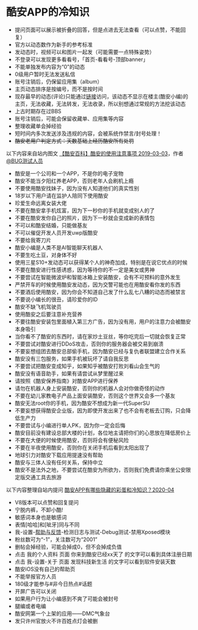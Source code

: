 # 酷安APP的冷知识

- 提问页面可以展示被折叠的回答，但是点进去无法查看（可以点赞，不能回复）
- 官方以动态数作为新手的参考标准
- 发动态时，视频可以和图片一起发（可能需要一点特殊姿势）
- 不登录可以发现更多看看号，「首页-看看号-顶部banner」
- 不能单独发布内容为“0”的动态
- 0级用户暂时无法发送私信
- 账号注销后，仍保留应用集（album）  
- 主页动态排序是按编号，而不是按时间
- 现存最早的动态(评论)只能通过[链接](https://www.coolapk.com/feed/201187)访问，该动态不显示在楼主(酷安小编)的主页，无法收藏，无法转发，无法收录，所以别想通过常规的方法挖该动态
- 上古时期存在过BBS
- 账号注销后，可能会保留收藏单、应用集等内容
- 整理收藏单会掉经验
- 短时间内多次发送涉及违规的内容，会被系统作禁言/封号处理！  
- ~~酷安老用户判定方式：天数基础上经历酷安所有处罚~~

以下内容来自站内图文 [【酷安百科】酷安的使用注意事项 2019-03-03](https://www.coolapk.com/feed/10563914)，作者[@BUG测试人员](http://www.coolapk.com/u/2123335)
- 酷安是一个公司和一个APP，不是你的电子宠物
- 酷安不能当夕阳红养老APP，否则老年人会刷机上瘾
- 不要使用酷安找妹子，因为没有人知道他们的真实性别
- 18岁以下用户请在监护人陪同下使用酷安
- 珍爱生命远离女装大佬
- 不要在酷安拿手机炫富，因为下一秒你的手机就变成别人的了
- 不要在酷安发你自己的照片，因为下一秒就会变成新的表情包
- 不可以和酷安结婚，只能做基友
- 不可以催促开发人员开发uwp版酷安
- 不要给我寄刀片
- 酷安小编是人类不是AI智能聊天机器人
- 不要生吃土豆，对身体不好
- 使用三星S10+发动态可以获得某个人的神奇加成，特别是在说它优点的时候
- 不要在酷安进行性感诱惑，因为等待你的不一定是美女或男神
- 不要尝试在智能微波炉和智能冰箱上安装酷安，会有不可预料的意外发生
- 严禁开车的时候使用酷安发动态，因为交警可能也在用酷安看你发的东西
- 不要酒后使用酷安，因为你会不知道自己发了什么乱七八糟的动态而被禁言
- 不要说小编长的很丑，请珍爱你的ID
- 酷安不缺飞机驾驶员
- 使用酷安之后要注意补充营养
- 不要往酷安安装包里面植入第三方广告，因为没有用，用户的注意力会被酷安本身吸引
- 当你看不了酷安的东西时，请在家炒土豆丝，等你吃完后一切就会恢复正常
- 不要尝试对酷安进行DDoS攻击，否则你的服务器会被交易到崩溃
- 不要妄想组团去酷安总部偷手机，因为酷安已经与复仇者联盟建立合作关系
- 酷安没有三包服务，如果手机被玩坏了请自我反思
- 不要尝试把酷安变成知乎，如果知乎被酷安打败刘看山会生气的
- 酷安没有语音助手，如果有请尝试从梦里醒过来
- 请按照《酷安保养指南》对酷安APP进行保养
- 请勿在机器人身上安装酷安，否则你的机器人会对你做奇怪的动作
- 不要在幼儿家教电子产品上面安装酷安，否则这个世界又会多一个基友
- 酷安无法root你的手机，因为酷安不想成为新一代SuperSU
- 不要妄想获得酷安企业版，因为即使开发出来了也不会有老板去订购，只会降低生产力
- 不要尝试与小编进行单人PK，因为你一定会后悔
- 酷安目前没有建设总部大楼的计划，各位地主请把你们的心思放在降低房价上
- 不要在大便的时候使用酷安，否则将会有便秘风险
- 不要在半夜使用酷安，否则你在关闭手机后看到太阳出现了
- 地球引力对酷安下载应用提速没有帮助
- 酷安与三体人没有任何关系，保持中立
- 酷安不是法外之地，不要尝试在酷安为所欲为，否则我们免费请你乘坐公安限定版交通工具去旅游

以下内容整理自站内提问 [酷安APP有哪些隐藏的彩蛋和冷知识？2020-04](https://www.coolapk.com/feed/18038396)
- V8版本可以点赞和回复提问
- 宁脱内裤，不卸小酷!
- 敏感词本身也是敏感词
- 表情[哈哈]和[呲牙]同与不同
- 我-设置-[帮助与反馈](https://m.coolapk.com/mp/do?c=help)-检测日志与测试-Debug测试-禁用Xposed模块
- 粉丝数可为“-1”，关注数可为“2001”
- 删帖会掉经验，可能会掉成0，但不会掉成负值
- 点击 我的个人资料 页面 你来到酷安已经xx天了 的文字可以看到具体注册日期
- 点击 我-设置-关于 页面 发现科技新生活 的文字可以看到软件安装天数
- 酷安iOS没有自己的帮助页
- 不能举报官方人员
- 180级才能参与#非今日热点#话题
- 开屏广告可以关闭
- 如果用户行为让小编感到不爽了可能会被封号
- 腿编或者电编
- 酷安网第一个上架的应用——DMC气象台
- 发只许州官放火不许百姓点灯会被删
